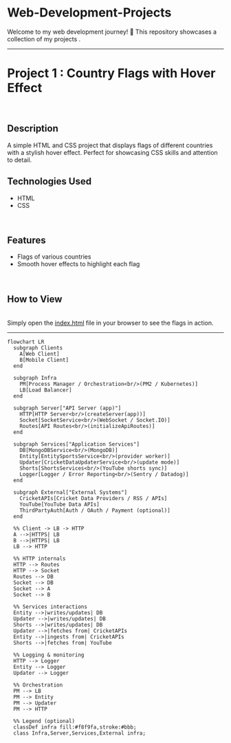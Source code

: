 # Web-Development-Projects
Welcome to my web development journey! 🚀 This repository showcases a collection of my projects .
<hr>
<h1>Project 1 : Country Flags with Hover Effect</h1>
<br>
<h2>Description</h2>
A simple HTML and CSS project that displays flags of different countries with a stylish hover effect. Perfect for showcasing CSS skills and attention to detail.
<br>
<h2>Technologies Used</h2>
<ul>
  <li>HTML</li>
  <li>CSS</li>
</ul>
<br>
<h2>Features</h2>
<ul>
  <li>Flags of various countries</li>
  <li>Smooth hover effects to highlight each flag</li>
</ul>
<br>
<h2>How to View</h2>
<br>
  Simply open the <a href="https://github.com/Aryanshukla206/Web-Development-/blob/main/index.html">index.html</a> file in your browser to see the flags in action.
<hr>

```mermaid
flowchart LR
  subgraph Clients
    A[Web Client]
    B[Mobile Client]
  end

  subgraph Infra
    PM[Process Manager / Orchestration<br/>(PM2 / Kubernetes)]
    LB[Load Balancer]
  end

  subgraph Server["API Server (app)"]
    HTTP[HTTP Server<br/>(createServer(app))]
    Socket[SocketService<br/>(WebSocket / Socket.IO)]
    Routes[API Routes<br/>(initializeApiRoutes)]
  end

  subgraph Services["Application Services"]
    DB[MongoDBService<br/>(MongoDB)]
    Entity[EntitySportsService<br/>(provider worker)]
    Updater[CricketDataUpdaterService<br/>(update mode)]
    Shorts[ShortsServices<br/>(YouTube shorts sync)]
    Logger[Logger / Error Reporting<br/>(Sentry / Datadog)]
  end

  subgraph External["External Systems"]
    CricketAPIs[Cricket Data Providers / RSS / APIs]
    YouTube[YouTube Data APIs]
    ThirdPartyAuth[Auth / OAuth / Payment (optional)]
  end

  %% Client -> LB -> HTTP
  A -->|HTTPS| LB
  B -->|HTTPS| LB
  LB --> HTTP

  %% HTTP internals
  HTTP --> Routes
  HTTP --> Socket
  Routes --> DB
  Socket --> DB
  Socket --> A
  Socket --> B

  %% Services interactions
  Entity -->|writes/updates| DB
  Updater -->|writes/updates| DB
  Shorts -->|writes/updates| DB
  Updater -->|fetches from| CricketAPIs
  Entity -->|ingests from| CricketAPIs
  Shorts -->|fetches from| YouTube

  %% Logging & monitoring
  HTTP --> Logger
  Entity --> Logger
  Updater --> Logger

  %% Orchestration
  PM --> LB
  PM --> Entity
  PM --> Updater
  PM --> HTTP

  %% Legend (optional)
  classDef infra fill:#f8f9fa,stroke:#bbb;
  class Infra,Server,Services,External infra;


```
